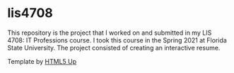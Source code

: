 # lis4708

This repository is the project that I worked on and submitted in my LIS 4708: IT Professions course.
I took this course in the Spring 2021 at Florida State University.
The project consisted of creating an interactive resume.

Template by [HTML5 Up](https://html5up.net/)